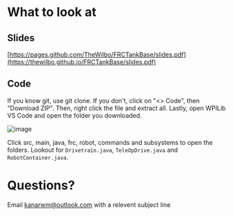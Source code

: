 # What to look at
## Slides
[https://pages.github.com/TheWilbo/FRCTankBase/slides.pdf](https://thewilbo.github.io/FRCTankBase/slides.pdf)
## Code
If you know git, use git clone. If you don't, click on "<> Code", then "Download ZIP". Then, right click the file and extract all. Lastly, open WPILib VS Code and open the folder you downloaded.

![image](https://github.com/user-attachments/assets/66564f15-beee-4073-a1eb-11d138725f30)

Click src, main, java, frc, robot, commands and subsystems to open the folders. Lookout for ``Drivetrain.java``, ``TeleOpDrive.java`` and ``RobotContainer.java``.

# Questions?
Email kanarwm@outlook.com with a relevent subject line
